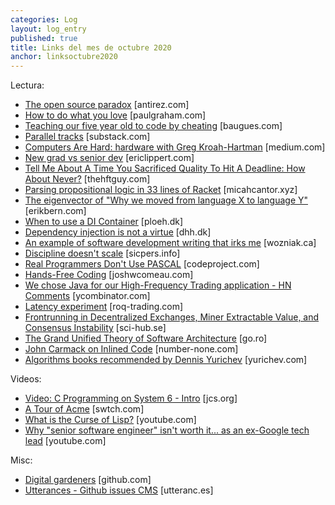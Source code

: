 ```yaml
---
categories: Log
layout: log_entry
published: true
title: Links del mes de octubre 2020
anchor: linksoctubre2020
---
```


Lectura:

- [The open source paradox](http://antirez.com/news/134) [antirez.com]
- [How to do what you love](http://www.paulgraham.com/love.html) [paulgraham.com]
- [Teaching our five year old to code by cheating](https://baugues.com/cheat-code/) [baugues.com]
- [Parallel tracks](https://defmacro.substack.com/p/parallel-tracks) [substack.com]
- [Computers Are Hard: hardware with Greg Kroah-Hartman](https://medium.com/computers-are-hard/computers-are-hard-hardware-with-greg-kroah-hartman-4be2d31c3126) [medium.com]
- [New grad vs senior dev](https://ericlippert.com/2020/03/27/new-grad-vs-senior-dev/) [ericlippert.com]
- [Tell Me About A Time You Sacrificed Quality To Hit A Deadline: How About Never?](https://thehftguy.com/2020/10/14/tell-me-about-a-time-you-sacrificed-quality-to-hit-a-deadline-how-about-never/) [thehftguy.com]
- [Parsing propositional logic in 33 lines of Racket](https://micahcantor.xyz/blog/logic-racket-parser) [micahcantor.xyz]
- [The eigenvector of "Why we moved from language X to language Y"](https://erikbern.com/2017/03/15/the-eigenvector-of-why-we-moved-from-language-x-to-language-y.html) [erikbern.com]
- [When to use a DI Container](https://blog.ploeh.dk/2012/11/06/WhentouseaDIContainer/) [ploeh.dk]
- [Dependency injection is not a virtue](https://dhh.dk/2012/dependency-injection-is-not-a-virtue.html) [dhh.dk]
- [An example of software development writing that irks me](https://wozniak.ca/tblog/2020/02-02.html) [wozniak.ca]
- [Discipline doesn't scale](https://www.sicpers.info/2020/10/discipline-doesnt-scale/) [sicpers.info]
- [Real Programmers Don't Use PASCAL](https://www.codeproject.com/articles/927/real-programmers-don-t-use-pascal) [codeproject.com]
- [Hands-Free Coding](https://joshwcomeau.com/accessibility/hands-free-coding/) [joshwcomeau.com]
- [We chose Java for our High-Frequency Trading application - HN Comments](https://news.ycombinator.com/item?id=24895395) [ycombinator.com]
- [Latency experiment](https://roq-trading.com/posts/latency_experiment/) [roq-trading.com]
- [Frontrunning in Decentralized Exchanges, Miner Extractable Value, and Consensus Instability](http://sci-hub.se/10.1109/SP40000.2020.00040) [sci-hub.se]
- [The Grand Unified Theory of Software Architecture](https://danuker.go.ro/the-grand-unified-theory-of-software-architecture.html) [go.ro]
- [John Carmack on Inlined Code](http://number-none.com/blow/blog/programming/2014/09/26/carmack-on-inlined-code.html) [number-none.com]
- [Algorithms books recommended by Dennis Yurichev](https://yurichev.com/news/20200703_algo/) [yurichev.com]

Videos:

- [Video: C Programming on System 6 - Intro](https://jcs.org/2020/10/01/system_6_c) [jcs.org]
- [A Tour of Acme](https://research.swtch.com/acme) [swtch.com]
- [What is the Curse of Lisp?](https://www.youtube.com/watch?v=_J3x5yvQ8yc) [youtube.com]
- [Why "senior software engineer" isn't worth it... as an ex-Google tech lead](https://www.youtube.com/watch?v=owRtiOaVY_k) [youtube.com]

Misc:

- [Digital gardeners](https://github.com/neauoire/digital-gardeners) [github.com]
- [Utterances - Github issues CMS](https://utteranc.es/) [utteranc.es]